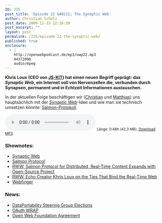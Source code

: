```yaml
---
ID: 235
post_title: 'Episode 22 &#8211; The Synaptic Web'
author: Christian Scholz
post_date: 2009-11-23 22:16:20
post_excerpt: ""
layout: post
permalink: /235/episode-22-the-synaptic-web/
published: true
enclosure:
  - |
    http://openwebpodcast.de/mp3/owp22.mp3
    44372096
    audio/mpeg
---
```

<strong>Khris Loux (CEO von <a href="http://www.js-kit.com">JS-KIT</a>) hat einen neuen Begriff geprägt: das <em>Synaptic Web</em>, ein Internet voll von Nervenzellen die, verbunden durch Synapsen, permanent und in Echtzeit Informationen austauschen.</strong>

In der aktuellen Folge beschäftigen wir (<a href="http://mrtopf.de">Christian</a> und <a href="http://notizblog.org/">Matthias</a>) uns hauptsächlich mit der <em><a href="http://www.synapticweb.org">Synaptic Web</a></em>-Idee und wie man sie technisch umsetzen könnte: <a href="http://www.salmon-protocol.org/">Salmon-Protokoll</a>.

<audio controls>
  <source src="http://openwebpodcast.de/mp3/openweb22.mp3" type="audio/mpeg">
  Ihr Browser unterstützt diesen Audio-Player nicht.
</audio>
<small>Länge: 0:48h (42.3 MB), <a href="http://openwebpodcast.de/mp3/owp22.mp3">Download MP3</a></small>

<h3>Shownotes:</h3>
<ul>
<li><a href="http://synapticweb.org/">Synaptic Web</a></li>
<li><a href="http://www.salmon-protocol.org/">Salmon Protocol</a></li>
<li><a href="http://www.readwriteweb.com/archives/salmon_protocol_for_distributed_aggregated_content.php">RWW: Salmon Protocol for Distributed, Real-Time Content Expands with Open-Source Project</a></li>
<li><a href="http://www.readwriteweb.com/archives/echo_creator_khris_loux_on_the_ties_that_bind_the.php">RWW: Echo Creator Khris Loux on the Ties That Bind the Real-Time Web</a></li>
<li><a href="http://code.google.com/p/webfinger/">Webfinger</a></li>
</ul>

<h3>News:</h3>
<ul>
<li><a href="http://blog.dataportability.org/2009/11/18/data-portability-membership-registration-and-board-elections/">DataPortability Steering Group Elections</a></li>
<li><a href="http://groups.google.com/group/oauth-wrap-wg">OAuth WRAP</a></li>
<li><a href="http://openwebfoundation.org/legal/">Open Web Foundation Agreement</a></li>
</ul>
